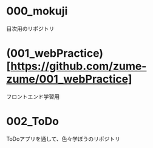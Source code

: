# 000_mokuji  
目次用のリポジトリ  

# (001_webPractice)[https://github.com/zume-zume/001_webPractice]  
フロントエンド学習用  

# 002_ToDo  
ToDoアプリを通して、色々学ぼうのリポジトリ  

